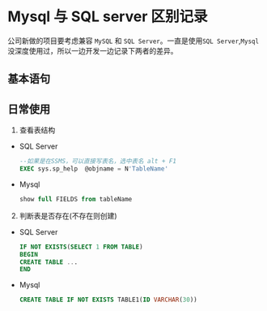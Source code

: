 # Mysql 与 SQL server 区别记录

公司新做的项目要考虑兼容 `MySQL` 和 `SQL Server`。一直是使用`SQL Server`,`Mysql`没深度使用过，所以一边开发一边记录下两者的差异。

## 基本语句

## 日常使用

1. 查看表结构

- SQL Server

  ```sql
  --如果是在SSMS，可以直接写表名，选中表名 alt + F1
  EXEC sys.sp_help  @objname = N'TableName'
  ```

- Mysql

  ```sql
  show full FIELDS from tableName
  ```
2. 判断表是否存在(不存在则创建)

- SQL Server

  ```sql
  IF NOT EXISTS(SELECT 1 FROM TABLE)
  BEGIN
  CREATE TABLE ...
  END
  ```

- Mysql

  ```sql
  CREATE TABLE IF NOT EXISTS TABLE1(ID VARCHAR(30))
  ```
